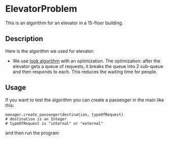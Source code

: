 # ElevatorProblem
This is an algorithm for an elevator in a 15-floor building.

## Description
Here is the algorithm we used for elevator:
- We use 
<a href="https://www.geeksforgeeks.org/look-disk-scheduling-algorithm/">look algorithm</a> 
with an optimization. The optimization: after the elevator gets a queue of requests, it breaks the queue into 2 sub-queue and then responds to each. This reduces the waiting time for people.

## Usage
If you want to test the algorithm you can create a passenger in the main like this:
```
manager.create_passenger(destination, typeOfRequest)
# destination is an Integer
# typeOfRequest is "internal" or "external"
```
and then run the program
